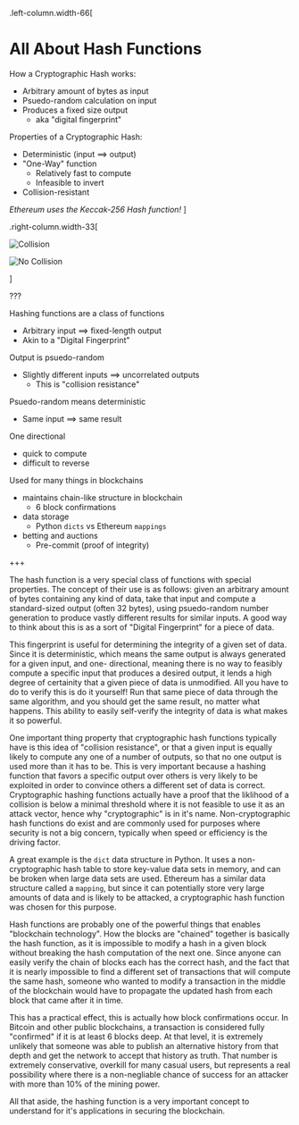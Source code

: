 .left-column.width-66[
# All About Hash Functions

How a Cryptographic Hash works:
* Arbitrary amount of bytes as input
* Psuedo-random calculation on input
* Produces a fixed size output
    * aka "digital fingerprint"

Properties of a Cryptographic Hash:
* Deterministic (input ==> output)
* "One-Way" function
    * Relatively fast to compute
    * Infeasible to invert
* Collision-resistant

*Ethereum uses the Keccak-256 Hash function!*
]

.right-column.width-33[
<br>

![Collision](https://upload.wikimedia.org/wikipedia/commons/thumb/5/58/Hash_table_4_1_1_0_0_1_0_LL.svg/300px-Hash_table_4_1_1_0_0_1_0_LL.svg.png)

![No Collision](https://upload.wikimedia.org/wikipedia/commons/thumb/7/71/Hash_table_4_1_1_0_0_0_0_LL.svg/300px-Hash_table_4_1_1_0_0_0_0_LL.svg.png)

]

???

Hashing functions are a class of functions
* Arbitrary input ==> fixed-length output
* Akin to a "Digital Fingerprint"

Output is psuedo-random
* Slightly different inputs ==> uncorrelated outputs
    * This is "collision resistance"

Psuedo-random means deterministic
* Same input ==> same result

One directional
* quick to compute
* difficult to reverse

Used for many things in blockchains
* maintains chain-like structure in blockchain
    * 6 block confirmations
* data storage
    * Python `dicts` vs Ethereum `mappings`
* betting and auctions
    * Pre-commit (proof of integrity)

+++

The hash function is a very special class of functions with special properties.
The concept of their use is as follows: given an arbitrary amount of bytes containing
any kind of data, take that input and compute a standard-sized output (often 32 bytes),
using psuedo-random number generation to produce vastly different results for similar inputs.
A good way to think about this is as a sort of "Digital Fingerprint" for a piece of data.

This fingerprint is useful for determining the integrity of a given set of data. Since it
is deterministic, which means the same output is always generated for a given input, and one-
directional, meaning there is no way to feasibly compute a specific input that produces a
desired output, it lends a high degree of certainity that a given piece of data is unmodified.
All you have to do to verify this is do it yourself! Run that same piece of data through the
same algorithm, and you should get the same result, no matter what happens. This ability to
easily self-verify the integrity of data is what makes it so powerful.

One important thing property that cryptographic hash functions typically have is this idea
of "collision resistance", or that a given input is equally likely to compute any one of a
number of outputs, so that no one output is used more than it has to be.
This is very important because a hashing function that favors a specific output over others
is very likely to be exploited in order to convince others a different set of data is correct.
Cryptographic hashing functions actually have a proof that the liklihood of a collision is
below a minimal threshold where it is not feasible to use it as an attack vector, hence why
"cryptographic" is in it's name. Non-cryptographic hash functions do exist and are commonly
used for purposes where security is not a big concern, typically when speed or efficiency is
the driving factor.

A great example is the `dict` data structure in Python. It uses a non-cryptographic hash
table to store key-value data sets in memory, and can be broken when large data sets are used.
Ethereum has a similar data structure called a `mapping`, but since it can potentially store
very large amounts of data and is likely to be attacked, a cryptographic hash function was
chosen for this purpose.

Hash functions are probably one of the powerful things that enables "blockchain technology".
How the blocks are "chained" together is basically the hash function, as it is impossible
to modify a hash in a given block without breaking the hash computation of the next one.
Since anyone can easily verify the chain of blocks each has the correct hash, and the fact
that it is nearly impossible to find a different set of transactions that will compute the
same hash, someone who wanted to modify a transaction in the middle of the blockchain would
have to propagate the updated hash from each block that came after it in time.

This has a practical effect, this is actually how block confirmations occur. In Bitcoin
and other public blockchains, a transaction is considered fully "confirmed" if it is at least
6 blocks deep. At that level, it is extremely unlikely that someone was able to publish an
alternative history from that depth and get the network to accept that history as truth.
That number is extremely conservative, overkill for many casual users, but represents a real
possibility where there is a non-negliable chance of success for an attacker with more than 10%
of the mining power.

All that aside, the hashing function is a very important concept to understand for it's applications
in securing the blockchain.
